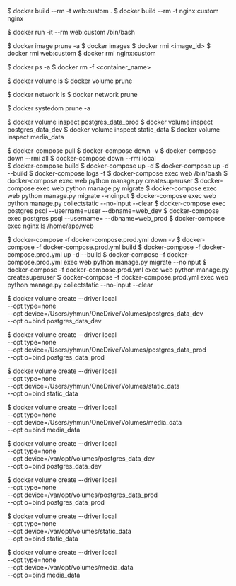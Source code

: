 $ docker build --rm -t web:custom .
$ docker build --rm -t nginx:custom nginx

$ docker run -it --rm web:custom /bin/bash

$ docker image prune -a
$ docker images
$ docker rmi <image_id>
$ docker rmi web:custom
$ docker rmi nginx:custom

$ docker ps -a
$ docker rm -f <container_name>

$ docker volume ls
$ docker volume prune

$ docker network ls
$ docker network prune

$ docker systedom prune -a

$ docker volume inspect postgres_data_prod
$ docker volume inspect postgres_data_dev
$ docker volume inspect static_data
$ docker volume inspect media_data

$ docker-compose pull
$ docker-compose down -v
$ docker-compose down --rmi all
$ docker-compose down --rmi local   
$ docker-compose build
$ docker-compose up -d
$ docker-compose up -d --build
$ docker-compose logs -f
$ docker-compose exec web /bin/bash
$ docker-compose exec web python manage.py createsuperuser
$ docker-compose exec web python manage.py migrate
$ docker-compose exec web python manage.py migrate --noinput
$ docker-compose exec web python manage.py collectstatic --no-input --clear
$ docker-compose exec postgres psql --username=user --dbname=web_dev
$ docker-compose exec postgres psql --username= --dbname=web_prod
$ docker-compose exec nginx ls /home/app/web

$ docker-compose -f docker-compose.prod.yml down -v
$ docker-compose -f docker-compose.prod.yml build
$ docker-compose -f docker-compose.prod.yml up -d --build
$ docker-compose -f docker-compose.prod.yml exec web python manage.py migrate --noinput
$ docker-compose -f docker-compose.prod.yml exec web python manage.py createsuperuser
$ docker-compose -f docker-compose.prod.yml exec web python manage.py collectstatic --no-input --clear


$ docker volume create --driver local \
    --opt type=none \
    --opt device=/Users/yhmun/OneDrive/Volumes/postgres_data_dev \
    --opt o=bind postgres_data_dev

$ docker volume create --driver local \
    --opt type=none \
    --opt device=/Users/yhmun/OneDrive/Volumes/postgres_data_prod \
    --opt o=bind postgres_data_prod

$ docker volume create --driver local \
    --opt type=none \
    --opt device=/Users/yhmun/OneDrive/Volumes/static_data \
    --opt o=bind static_data

$ docker volume create --driver local \
    --opt type=none \
    --opt device=/Users/yhmun/OneDrive/Volumes/media_data \
    --opt o=bind media_data

$ docker volume create --driver local \
    --opt type=none \
    --opt device=/var/opt/volumes/postgres_data_dev \
    --opt o=bind postgres_data_dev

$ docker volume create --driver local \
    --opt type=none \
    --opt device=/var/opt/volumes/postgres_data_prod \
    --opt o=bind postgres_data_prod

$ docker volume create --driver local \
    --opt type=none \
    --opt device=/var/opt/volumes/static_data \
    --opt o=bind static_data

$ docker volume create --driver local \
    --opt type=none \
    --opt device=/var/opt/volumes/media_data \
    --opt o=bind media_data
